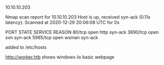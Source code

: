  10.10.10.203

Nmap scan report for 10.10.10.203
Host is up, received syn-ack (0.11s latency).
Scanned at 2020-12-29 20:06:08 UTC for 0s

PORT     STATE SERVICE REASON
80/tcp   open  http    syn-ack
3690/tcp open  svn     syn-ack
5985/tcp open  wsman   syn-ack

added to /etc/hosts

http://worker.htb shows windows iis basic webpage 

